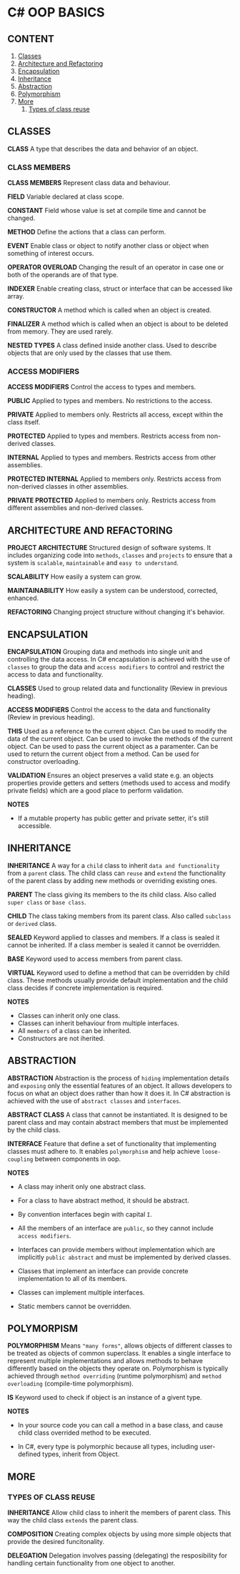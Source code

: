 # C# OOP BASICS

## CONTENT
01. [Classes](#classes)
02. [Architecture and Refactoring](#architecture-and-refactoring)
03. [Encapsulation](#encapsulation)
04. [Inheritance](#inheritance)
05. [Abstraction](#abstraction)
06. [Polymorphism](#polymorphism)
07. [More](#more)
    01. [Types of class reuse](#types-of-class-reuse)

## CLASSES

**CLASS** A type that describes the data and behavior of an object.

### CLASS MEMBERS

**CLASS MEMBERS** Represent class data and behaviour.

**FIELD** Variable declared at class scope.

**CONSTANT** Field whose value is set at compile time and cannot be changed.

**METHOD** Define the actions that a class can perform.

**EVENT** Enable class or object to notify another class or object when
something of interest occurs.

**OPERATOR OVERLOAD** Changing the result of an operator in case one or both of
the operands are of that type.

**INDEXER** Enable creating class, struct or interface that can be accessed like
array.

**CONSTRUCTOR** A method which is called when an object is created.

**FINALIZER** A method which is called when an object is about to be deleted
from memory. They are used rarely.

**NESTED TYPES** A class defined inside another class. Used to describe objects
that are only used by the classes that use them.

### ACCESS MODIFIERS

**ACCESS MODIFIERS** Control the access to types and members.

**PUBLIC** Applied to types and members. No restrictions to the access.

**PRIVATE** Applied to members only. Restricts all access, except within the
class itself.

**PROTECTED** Applied to types and members. Restricts access from non-derived
classes.

**INTERNAL** Applied to types and members. Restricts access from other
assemblies.

**PROTECTED INTERNAL** Applied to members only. Restricts access from
non-derived classes in other assemblies.

**PRIVATE PROTECTED** Applied to members only. Restricts access from different
assemblies and non-derived classes.

## ARCHITECTURE AND REFACTORING

**PROJECT ARCHITECTURE** Structured design of software systems. It includes
organizing code into `methods`, `classes` and `projects` to ensure that a system
is `scalable`, `maintainable` and `easy to understand`.

**SCALABILITY** How easily a system can grow.

**MAINTAINABILITY** How easily a system can be understood, corrected, enhanced.

**REFACTORING** Changing project structure without changing it's behavior.

## ENCAPSULATION

**ENCAPSULATION** Grouping data and methods into single unit and controlling
the data access. In C# encapsulation is achieved with the use of `classes` to
group the data and `access modifiers` to control and restrict the access to
data and functionality.

**CLASSES** Used to group related data and functionality (Review in previous
heading).

**ACCESS MODIFIERS** Control the access to the data and functionality (Review
in previous heading).

**THIS** Used as a reference to the current object. Can be used to modify
the data of the current object. Can be used to invoke the methods of the current
object. Can be used to pass the current object as a paramenter. Can be used to
return the current object from a method. Can be used for constructor
overloading.

**VALIDATION** Ensures an object preserves a valid state e.g. an objects
properties provide getters and setters (methods used to access and modify
private fields) which are a good place to perform validation.

**NOTES**

- If a mutable property has public getter and private setter, it's still
accessible.

## INHERITANCE

**INHERITANCE** A way for a `child` class to inherit `data and functionality`
from a `parent` class. The child class can `reuse` and `extend` the
functionality of the parent class by adding new methods or overriding existing
ones.

**PARENT** The class giving its members to the its child class. Also called
`super class` or `base class`.

**CHILD** The class taking members from its parent class. Also called `subclass`
or `derived` class.

**SEALED** Keyword applied to classes and members. If a class is sealed it
cannot be inherited. If a class member is sealed it cannot be overridden.

**BASE** Keyword used to access members from parent class.

**VIRTUAL** Keyword used to define a method that can be overridden by child
class. These methods usually provide default implementation and the child class
decides if concrete implementation is required.

**NOTES**

- Classes can inherit only one class.
- Classes can inherit behaviour from multiple interfaces.
- All `members` of a class can be inherited.
- Constructors are not iherited.

## ABSTRACTION

**ABSTRACTION** Abstraction is the process of `hiding` implementation details
and `exposing` only the essential features of an object. It allows developers to
focus on what an object does rather than how it does it. In C# abstraction is
achieved with the use of `abstract classes` and `interfaces`.

**ABSTRACT CLASS** A class that cannot be instantiated. It is designed to be
parent class and may contain abstract members that must be implemented by the
child class.

**INTERFACE** Feature that define a set of functionality that implementing
classes must adhere to. It enables `polymorphism` and help achieve
`loose-coupling` between components in oop.

**NOTES**

- A class may inherit only one abstract class.

- For a class to have abstract method, it should be abstract.

- By convention interfaces begin with capital `I`.

- All the members of an interface are `public`, so they cannot include
`access modifiers`.

- Interfaces can provide members without implementation which are implicitly 
`public abstract` and must be implemented by derived classes.

- Classes that implement an interface can provide concrete implementation to all
of its members.

- Classes can implement multiple interfaces.

- Static members cannot be overridden.

## POLYMORPISM

**POLYMORPHISM** Means `"many forms"`, allows objects of different classes to
be treated as objects of common superclass. It enables a single interface to
represent multiple implementations and allows methods to behave differently
based on the objects they operate on. Polymorphism is typically achieved through
`method overriding` (runtime polymorphism) and `method overloading`
(compile-time polymorphism).

**IS** Keyword used to check if object is an instance of a givent type.

**NOTES**

- In your source code you can call a method in a base class, and cause child
class overrided method to be executed.

- In C#, every type is polymorphic because all types, including user-defined
types, inherit from Object.

## MORE

### TYPES OF CLASS REUSE

**INHERITANCE** Allow child class to inherit the members of parent class. This
way the child class `extends` the parent class.

**COMPOSITION** Creating complex objects by using more simple objects that
provide the desired funcitonality.

**DELEGATION** Delegation involves passing (delegating) the resposibility for
handling certain functionality from one object to another.